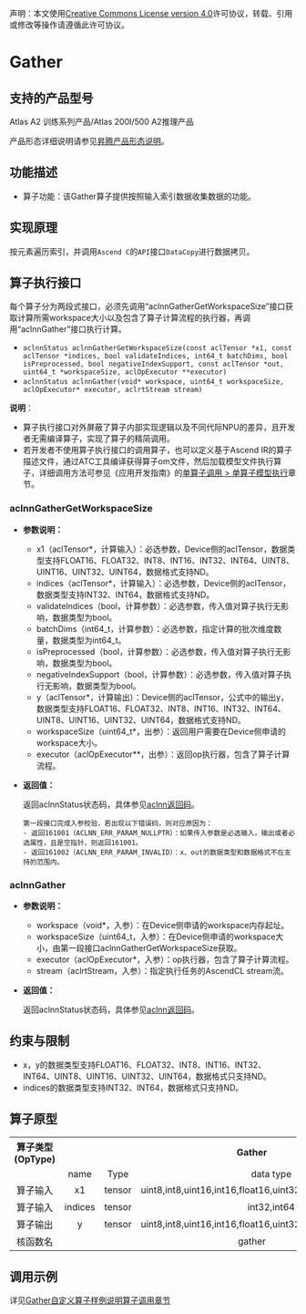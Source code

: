 声明：本文使用[Creative Commons License version 4.0](https://creativecommons.org/licenses/by/4.0/legalcode)许可协议，转载、引用或修改等操作请遵循此许可协议。

# Gather

## 支持的产品型号

Atlas A2 训练系列产品/Atlas 200I/500 A2推理产品

产品形态详细说明请参见[昇腾产品形态说明](https://www.hiascend.com/document/redirect/CannCommunityProductForm)。

## 功能描述

- 算子功能：该Gather算子提供按照输入索引数据收集数据的功能。

## 实现原理

按元素遍历索引，并调用`Ascend C`的`API`接口`DataCopy`进行数据拷贝。

## 算子执行接口

每个算子分为两段式接口，必须先调用“aclnnGatherGetWorkspaceSize”接口获取计算所需workspace大小以及包含了算子计算流程的执行器，再调用“aclnnGather”接口执行计算。

* `aclnnStatus aclnnGatherGetWorkspaceSize(const aclTensor *x1, const aclTensor *indices, bool validateIndices, int64_t batchDims, bool isPreprocessed, bool negativeIndexSupport, const aclTensor *out, uint64_t *workspaceSize, aclOpExecutor **executor)`
* `aclnnStatus aclnnGather(void* workspace, uint64_t workspaceSize, aclOpExecutor* executor, aclrtStream stream)`

**说明**：

- 算子执行接口对外屏蔽了算子内部实现逻辑以及不同代际NPU的差异，且开发者无需编译算子，实现了算子的精简调用。
- 若开发者不使用算子执行接口的调用算子，也可以定义基于Ascend IR的算子描述文件，通过ATC工具编译获得算子om文件，然后加载模型文件执行算子，详细调用方法可参见《应用开发指南》的[单算子调用 > 单算子模型执行](https://hiascend.com/document/redirect/CannCommunityCppOpcall)章节。

### aclnnGatherGetWorkspaceSize

- **参数说明：**

  - x1（aclTensor\*，计算输入）：必选参数，Device侧的aclTensor，数据类型支持FLOAT16、FLOAT32、INT8、INT16、INT32、INT64、UINT8、UINT16、UINT32、UINT64，数据格式支持ND。
  - indices（aclTensor\*，计算输入）：必选参数，Device侧的aclTensor，数据类型支持INT32、INT64，数据格式支持ND。
  - validateIndices（bool，计算参数）：必选参数，传入值对算子执行无影响，数据类型为bool。
  - batchDims（int64\_t，计算参数）：必选参数，指定计算的批次维度数量，数据类型为int64\_t。
  - isPreprocessed（bool，计算参数）：必选参数，传入值对算子执行无影响，数据类型为bool。
  - negativeIndexSupport（bool，计算参数）：必选参数，传入值对算子执行无影响，数据类型为bool。
  - y（aclTensor\*，计算输出）：Device侧的aclTensor，公式中的输出y，数据类型支持FLOAT16、FLOAT32、INT8、INT16、INT32、INT64、UINT8、UINT16、UINT32、UINT64，数据格式支持ND。
  - workspaceSize（uint64\_t\*，出参）：返回用户需要在Device侧申请的workspace大小。
  - executor（aclOpExecutor\*\*，出参）：返回op执行器，包含了算子计算流程。
- **返回值：**

  返回aclnnStatus状态码，具体参见[aclnn返回码](https://www.hiascend.com/document/detail/zh/CANNCommunityEdition/800alpha003/apiref/aolapi/context/common/aclnn%E8%BF%94%E5%9B%9E%E7%A0%81_fuse.md)。

  ```
  第一段接口完成入参校验，若出现以下错误码，则对应原因为：
  - 返回161001（ACLNN_ERR_PARAM_NULLPTR）：如果传入参数是必选输入，输出或者必选属性，且是空指针，则返回161001。
  - 返回161002（ACLNN_ERR_PARAM_INVALID）：x、out的数据类型和数据格式不在支持的范围内。
  ```

### aclnnGather

- **参数说明：**

  - workspace（void\*，入参）：在Device侧申请的workspace内存起址。
  - workspaceSize（uint64\_t，入参）：在Device侧申请的workspace大小，由第一段接口aclnnGatherGetWorkspaceSize获取。
  - executor（aclOpExecutor\*，入参）：op执行器，包含了算子计算流程。
  - stream（aclrtStream，入参）：指定执行任务的AscendCL stream流。
- **返回值：**

  返回aclnnStatus状态码，具体参见[aclnn返回码](https://www.hiascend.com/document/detail/zh/CANNCommunityEdition/800alpha003/apiref/aolapi/context/common/aclnn%E8%BF%94%E5%9B%9E%E7%A0%81_fuse.md)。


## 约束与限制

- x，y的数据类型支持FLOAT16、FLOAT32、INT8、INT16、INT32、INT64、UINT8、UINT16、UINT32、UINT64，数据格式只支持ND。
- indices的数据类型支持INT32、INT64，数据格式只支持ND。

## 算子原型

<table>
<tr><th align="center">算子类型(OpType)</th><th colspan="4" align="center">Gather</th></tr> 
<tr><td align="center"> </td><td align="center">name</td><td align="center">Type</td><td align="center">data type</td><td align="center">format</td></tr>  

<tr><td rowspan="2" align="center">算子输入</td>
<tr><td align="center">x1</td><td align="center">tensor</td><td align="center">uint8,int8,uint16,int16,float16,uint32,int32,float,uint64,int64</td><td align="center">ND</td></tr>  
<tr><td rowspan="2" align="center">算子输入</td>
<tr><td align="center">indices</td><td align="center">tensor</td><td align="center">int32,int64</td><td align="center">ND</td></tr>  

<tr><td rowspan="1" align="center">算子输出</td>
<td align="center">y</td><td align="center">tensor</td><td align="center">uint8,int8,uint16,int16,float16,uint32,int32,float,uint64,int64</td><td align="center">ND</td></tr>  
<tr><td rowspan="1" align="center">核函数名</td><td colspan="4" align="center">gather</td></tr>  
</table>

## 调用示例

详见[Gather自定义算子样例说明算子调用章节](../README.md#算子调用)